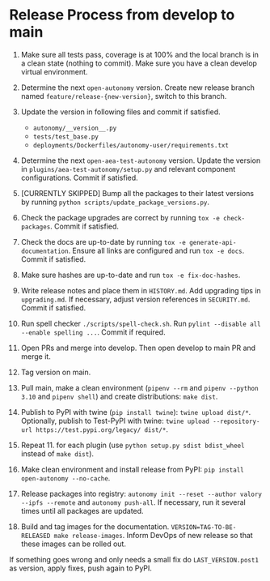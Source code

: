 
# Release Process from develop to main

1. Make sure all tests pass, coverage is at 100% and the local branch is in a clean state (nothing to commit). Make sure you have a clean develop virtual environment. 
   
2. Determine the next `open-autonomy` version. Create new release branch named `feature/release-{new-version}`, switch to this branch.

3. Update the version in following files and commit if satisfied.
   - `autonomy/__version__.py`
   - `tests/test_base.py`
   - `deployments/Dockerfiles/autonomy-user/requirements.txt`

4. Determine the next `open-aea-test-autonomy` version. Update the version in `plugins/aea-test-autonomy/setup.py` and relevant component configurations. Commit if satisfied.

5. [CURRENTLY SKIPPED] Bump all the packages to their latest versions by running `python scripts/update_package_versions.py`.

6. Check the package upgrades are correct by running `tox -e check-packages`. Commit if satisfied.

7. Check the docs are up-to-date by running `tox -e generate-api-documentation`. Ensure all links are configured and run `tox -e docs`. Commit if satisfied.

8. Make sure hashes are up-to-date and run `tox -e fix-doc-hashes`.

9.  Write release notes and place them in `HISTORY.md`. Add upgrading tips in `upgrading.md`. If necessary, adjust version references in `SECURITY.md`. Commit if satisfied.

10. Run spell checker `./scripts/spell-check.sh`. Run `pylint --disable all --enable spelling ...`. Commit if required.

11. Open PRs and merge into develop. Then open develop to main PR and merge it.

12. Tag version on main.

13. Pull main, make a clean environment (`pipenv --rm` and `pipenv --python 3.10` and `pipenv shell`) and create distributions: `make dist`.

14. Publish to PyPI with twine (`pip install twine`): `twine upload dist/*`. Optionally, publish to Test-PyPI with twine:
`twine upload --repository-url https://test.pypi.org/legacy/ dist/*`.

15. Repeat 11. for each plugin (use `python setup.py sdist bdist_wheel` instead of `make dist`).

16. Make clean environment and install release from PyPI: `pip install open-autonomy --no-cache`.

17. Release packages into registry: `autonomy init --reset --author valory --ipfs --remote` and `autonomy push-all`. If necessary, run it several times until all packages are updated.

18. Build and tag images for the documentation. `VERSION=TAG-TO-BE-RELEASED make release-images`. Inform DevOps of new release so that these images can be rolled out.

If something goes wrong and only needs a small fix do `LAST_VERSION.post1` as version, apply fixes, push again to PyPI.
